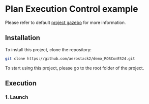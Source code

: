 # Plan Execution Control example
Please refer to default [project gazebo](https://aerostack2.github.io/_02_examples/gazebo/project_gazebo/index.html) for more information.

## Installation

To install this project, clone the repository:

```bash
git clone https://github.com/aerostack2/demo_ROSConES24.git
```

To start using this project, please go to the root folder of the project.

## Execution

### 1. Launch 